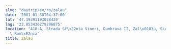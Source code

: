 ```yaml
---
slug: "daytrip/eu/ro/zalau"
date: '2001-01-30T04:37:00'
lat: '47.19391193028439'
lng: '23.053436279296875'
location: "A10-A, Strada Sf\xE2nta Vineri, Dumbrava II, Zal\u0103u, S\u0103laj, 470005,\
  \ Rom\xE2nia"
title: Zalau
---
```




